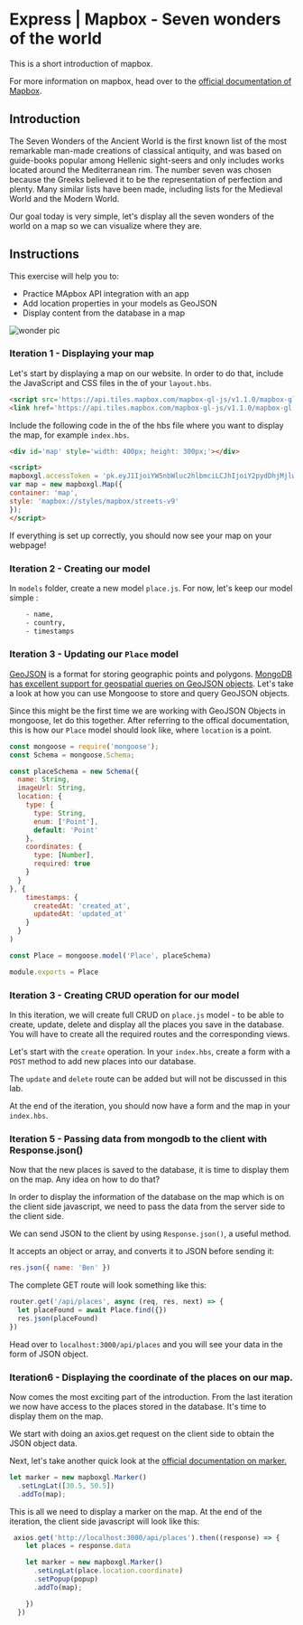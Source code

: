 # Express | Mapbox - Seven wonders of the world

This is a short introduction of mapbox.

For more information on mapbox, head over to the [official documentation of Mapbox](https://docs.mapbox.com/mapbox-gl-js/api/).

## Introduction

The Seven Wonders of the Ancient World is the first known list of the most remarkable man-made creations of classical antiquity, and was based on guide-books popular among Hellenic sight-seers and only includes works located around the Mediterranean rim. The number seven was chosen because the Greeks believed it to be the representation of perfection and plenty. Many similar lists have been made, including lists for the Medieval World and the Modern World.

Our goal today is very simple, let's display all the seven wonders of the world on a map so we can visualize where they are.

## Instructions

This exercise will help you to:
- Practice MApbox API integration with an app
- Add location properties in your models as GeoJSON
- Display content from the database in a map


![wonder pic](https://images.unsplash.com/photo-1551171129-8ce1ebb911b3?ixlib=rb-1.2.1&ixid=eyJhcHBfaWQiOjEyMDd9&auto=format&fit=crop&w=1950&q=80)

### Iteration 1 - Displaying your map

Let's start by displaying a map on our website. In order to do that, include the JavaScript and CSS files in the <head> of your `layout.hbs`.
  
```html
<script src='https://api.tiles.mapbox.com/mapbox-gl-js/v1.1.0/mapbox-gl.js'></script>
<link href='https://api.tiles.mapbox.com/mapbox-gl-js/v1.1.0/mapbox-gl.css' rel='stylesheet' />
```


Include the following code in the <body> of the hbs file where you want to display the map, for example `index.hbs`.

```html
<div id='map' style='width: 400px; height: 300px;'></div>

<script>
mapboxgl.accessToken = 'pk.eyJ1IjoiYW5nbWluc2hlbmciLCJhIjoiY2pydDhjMjlwMXhpaDN5cHMxcjNya2ZmbyJ9.Tc5kmo0vZ1VKJbLK83OloA';
var map = new mapboxgl.Map({
container: 'map',
style: 'mapbox://styles/mapbox/streets-v9'
});
</script>
```

If everything is set up correctly, you should now see your map on your webpage!

### Iteration 2 - Creating our model

In `models` folder, create a new model `place.js`. For now, let's keep our model simple :

```bash
    - name,
    - country,
    - timestamps 
```

### Iteration 3 - Updating our `Place` model

[GeoJSON](https://mongoosejs.com/docs/geojson.html) is a format for storing geographic points and polygons. [MongoDB has excellent support for geospatial queries on GeoJSON objects](http://thecodebarbarian.com/80-20-guide-to-mongodb-geospatial-queries). Let's take a look at how you can use Mongoose to store and query GeoJSON objects.

Since this might be the first time we are working with GeoJSON Objects in mongoose, let do this together.
After referring to the offical documentation, this is how our `Place` model should look like, where `location` is a point.

```js
const mongoose = require('mongoose');
const Schema = mongoose.Schema;

const placeSchema = new Schema({
  name: String,
  imageUrl: String,
  location: {
    type: {
      type: String,
      enum: ['Point'],
      default: 'Point'
    },
    coordinates: {
      type: [Number],
      required: true
    }
  }
}, {
    timestamps: {
      createdAt: 'created_at',
      updatedAt: 'updated_at'
    }
  }
)

const Place = mongoose.model('Place', placeSchema)

module.exports = Place
```

### Iteration 3 - Creating CRUD operation for our model

In this iteration, we will create full CRUD on `place.js` model - to be able to create, update, delete and display all the places you save in the database. You will have to create all the required routes and the corresponding views.

Let's start with the `create` operation. In your `index.hbs`, create a form with a `POST` method to add new places into our database.

The `update` and `delete` route can be added but will not be discussed in this lab. 

At the end of the iteration, you should now have a form and the map in your `index.hbs`.

### Iteration 5 - Passing data from mongodb to the client with Response.json()

Now that the new places is saved to the database, it is time to display them on the map.
Any idea on how to do that?

In order to display the information of the database on the map which is on the client side javascript, we need to pass the data from the server side to the client side.

We can send JSON to the client by using `Response.json()`, a useful method.

It accepts an object or array, and converts it to JSON before sending it:

```js
res.json({ name: 'Ben' })
```

The complete GET route will look something like this:

```js
router.get('/api/places', async (req, res, next) => {
  let placeFound = await Place.find({})
  res.json(placeFound)
})
```

Head over to `localhost:3000/api/places` and you will see your data in the form of JSON object.

### Iteration6 - Displaying the coordinate of the places on our map.

Now comes the most exciting part of the introduction. From the last iteration we now have access to the places stored in the database. It's time to display them on the map.

We start with doing an axios.get request on the client side to obtain the JSON object data.

Next, let's take another quick look at the [official documentation on marker.](https://docs.mapbox.com/mapbox-gl-js/api/#marker)

```js
let marker = new mapboxgl.Marker()
  .setLngLat([30.5, 50.5])
  .addTo(map);
```

This is all we need to display a marker on the map. At the end of the iteration, the client side javascript will look like this:

```js
 axios.get('http://localhost:3000/api/places').then((response) => {
    let places = response.data

    let marker = new mapboxgl.Marker()
      .setLngLat(place.location.coordinate)
      .setPopup(popup)
      .addTo(map);

    })
  })
  ```









